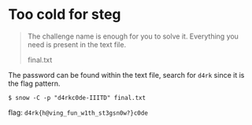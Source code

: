 # Too cold for steg

> The challenge name is enough for you to solve it. Everything you need is present in the text file.
>
> final.txt

The password can be found within the text file, search for `d4rk` since it is the flag pattern.

	$ snow -C -p "d4rkc0de-IIITD" final.txt

flag: `d4rk{h@ving_fun_w1th_st3gsn0w?}c0de`